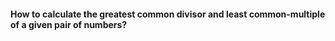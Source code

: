 #### How to calculate the greatest common divisor and least common-multiple of a given pair of numbers?





